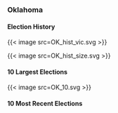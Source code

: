 ### Oklahoma

#### Election History
{{< image src=OK_hist_vic.svg >}}

{{< image src=OK_hist_size.svg >}}

#### 10 Largest Elections
{{< image src=OK_10.svg >}}

#### 10 Most Recent Elections

